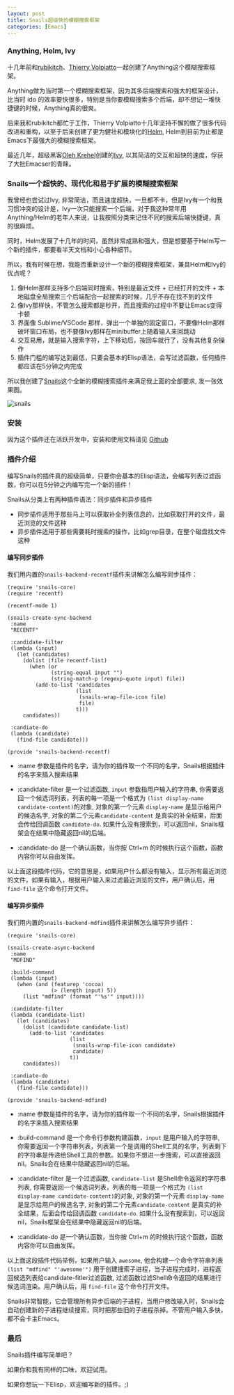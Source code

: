 ```yaml
---
layout: post
title: Snails超级快的模糊搜索框架
categories: [Emacs]
---
```


### Anything, Helm, Ivy
十几年前和[rubikitch](http://rubikitch.com/)、[Thierry Volpiatto](https://sachachua.com/blog/2018/09/interview-with-thierry-volpiatto/)一起创建了Anything这个模糊搜索框架。

Anything做为当时第一个模糊搜索框架，因为其多后端搜索和强大的框架设计，比当时 ido 的效率要快很多，特别是当你要模糊搜索多个后端，却不想记一堆快捷键的时候，Anything真的很爽。

后来我和rubikitch都忙于工作，Thierry Volpiatto十几年坚持不懈的做了很多代码改进和重构，以至于后来创建了更为健壮和模块化的[Helm](https://github.com/emacs-helm/helm),
Helm到目前为止都是Emacs下最强大的模糊搜索框架。

最近几年，超级黑客[Oleh Krehel](https://oremacs.com/)创建的[Ivy](https://github.com/abo-abo/swiper), 以其简洁的交互和超快的速度，俘获了大批Emacser的青睐。


### Snails一个超快的、现代化和易于扩展的模糊搜索框架
我曾经也尝试过Ivy, 非常简洁，而且速度超快，一旦都不卡，但是Ivy有一个和我习惯冲突的设计是，Ivy一次只能搜索一个后端，对于我这种常年用Anything/Helm的老年人来说，让我按照分类来记住不同的搜索后端快捷键，真的很麻烦。

同时，Helm发展了十几年的时间，虽然非常成熟和强大，但是想要基于Helm写一个新的插件，都要看半天文档和小心各种细节。

所以，我有时候在想，我能否重新设计一个新的模糊搜索框架，兼具Helm和Ivy的优点呢？

1. 像Helm那样支持多个后端同时搜索，特别是最近文件 + 已经打开的文件 + 本地磁盘全局搜索三个后端配合一起搜索的时候，几乎不存在找不到的文件
2. 像Ivy那样快，不管怎么搜索都是秒开，而且搜索的过程中不要让Emacs变得卡顿
3. 界面像 Sublime/VSCode 那样，弹出一个单独的固定窗口，不要像Helm那样破坏窗口布局，也不要像Ivy那样在minibuffer上随着输入来回跳动
4. 交互易用，就是输入搜索字符，上下移动后，按回车就行了，没有其他复杂操作
5. 插件门槛的编写达到最低，只要会基本的Elisp语法，会写过滤函数，任何插件都应该在5分钟之内完成

所以我创建了[Snails](https://github.com/manateelazycat/snails)这个全新的模糊搜索插件来满足我上面的全部要求, 发一张效果图。

![snails]({{site.url}}/pics/snails/snails.png)


### 安装
因为这个插件还在活跃开发中，安装和使用文档请见 [Github](https://github.com/manateelazycat/snails)

### 插件介绍
编写Snails的插件真的超级简单，只要你会基本的Elisp语法，会编写列表过滤函数，你可以在5分钟之内编写完一个新的插件！

Snails从分类上有两种插件语法：同步插件和异步插件

* 同步插件适用于那些马上可以获取补全列表信息的，比如获取打开的文件，最近浏览的文件这种
* 异步插件适用于那些需要耗时搜索的操作，比如grep目录，在整个磁盘找文件这种

#### 编写同步插件
我们用内置的```snails-backend-recentf```插件来讲解怎么编写同步插件：

```elisp
(require 'snails-core)
(require 'recentf)

(recentf-mode 1)

(snails-create-sync-backend
 :name
 "RECENTF"

 :candidate-filter
 (lambda (input)
   (let (candidates)
     (dolist (file recentf-list)
       (when (or
              (string-equal input "")
              (string-match-p (regexp-quote input) file))
         (add-to-list 'candidates
                      (list
                       (snails-wrap-file-icon file)
                       file)
                      t)))
     candidates))

 :candiate-do
 (lambda (candidate)
   (find-file candidate)))

(provide 'snails-backend-recentf)
```

* :name 参数是插件的名字，请为你的插件取一个不同的名字，Snails根据插件的名字来插入搜索结果

* :candidate-filter 是一个过滤函数, ```input``` 参数指用户输入的字符串, 你需要返回一个候选词列表，列表的每一项是一个格式为 ```(list display-name candidate-content)```的对象, 对象的第一个元素 ```display-name``` 是显示给用户的候选名字, 对象的第二个元素```candidate-content``` 是真实的补全结果，后面会传给回调函数 ```candidate-do```. 如果什么没有搜索到，可以返回nil，Snails框架会在结果中隐藏返回nil的后端。

* :candidate-do 是一个确认函数，当你按 Ctrl+m 的时候执行这个函数，函数内容你可以自由发挥。

以上面这段插件代码，它的意思是，如果用户什么都没有输入，显示所有最近浏览的文件，如果有输入，根据用户输入来过滤最近浏览的文件，用户确认后，用 ```find-file``` 这个命令打开文件。

#### 编写异步插件
我们用内置的```snails-backend-mdfind```插件来讲解怎么编写异步插件：

```elisp
(require 'snails-core)

(snails-create-async-backend
 :name
 "MDFIND"

 :build-command
 (lambda (input)
   (when (and (featurep 'cocoa)
              (> (length input) 5))
     (list "mdfind" (format "'%s'" input))))

 :candidate-filter
 (lambda (candidate-list)
   (let (candidates)
     (dolist (candidate candidate-list)
       (add-to-list 'candidates
                    (list
                     (snails-wrap-file-icon candidate)
                     candidate)
                    t))
     candidates))

 :candiate-do
 (lambda (candidate)
   (find-file candidate)))

(provide 'snails-backend-mdfind)
```

* :name 参数是插件的名字，请为你的插件取一个不同的名字，Snails根据插件的名字来插入搜索结果

* :build-command 是一个命令行参数构建函数，```input``` 是用户输入的字符串, 你需要返回一个字符串列表，列表第一个是调用的Shell工具的名字，列表剩下的字符串是传递给Shell工具的参数。如果你不想进一步搜索，可以直接返回nil。Snails会在结果中隐藏返回nil的后端。

* :candidate-filter 是一个过滤函数, ```candidate-list``` 是Shell命令返回的字符串列表, 你需要返回一个候选词列表，列表的每一项是一个格式为 ```(list display-name candidate-content)```的对象, 对象的第一个元素 ```display-name``` 是显示给用户的候选名字, 对象的第二个元素```candidate-content``` 是真实的补全结果，后面会传给回调函数 ```candidate-do```. 如果什么没有搜索到，可以返回nil，Snails框架会在结果中隐藏返回nil的后端。

* :candidate-do 是一个确认函数，当你按 Ctrl+m 的时候执行这个函数，函数内容你可以自由发挥。

以上面这段插件代码举例，如果用户输入 ```awesome```, 他会构建一个命令字符串列表 ```(list "mdfind" "'awesome'")``` 用于创建搜索子进程，当子进程完成时，进程返回候选列表给candidate-fitler过滤函数, 过滤函数过滤Shell命令返回的结果进行候选词渲染。用户确认后，用 ```find-file``` 这个命令打开文件。

Snails非常智能，它会管理所有异步后端的子进程，当用户修改输入时，Snails会自动创建新的子进程继续搜索，同时把那些旧的子进程杀掉。不管用户输入多快，都不会卡主Emacs。

### 最后
Snails插件编写简单吧？

如果你和我有同样的口味，欢迎试用。

如果你想玩一下Elisp，欢迎编写新的插件。;)
